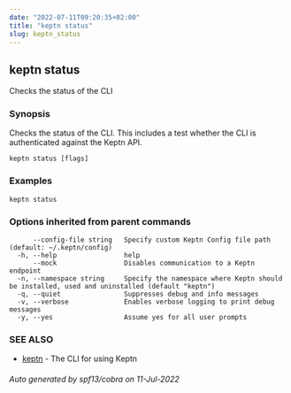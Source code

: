 ```yaml
---
date: "2022-07-11T09:20:35+02:00"
title: "keptn status"
slug: keptn_status
---
```

## keptn status

Checks the status of the CLI

### Synopsis

Checks the status of the CLI. This includes a test whether the CLI is authenticated against the Keptn API. 


```
keptn status [flags]
```

### Examples

```
keptn status
```

### Options inherited from parent commands

```
      --config-file string   Specify custom Keptn Config file path (default: ~/.keptn/config)
  -h, --help                 help
      --mock                 Disables communication to a Keptn endpoint
  -n, --namespace string     Specify the namespace where Keptn should be installed, used and uninstalled (default "keptn")
  -q, --quiet                Suppresses debug and info messages
  -v, --verbose              Enables verbose logging to print debug messages
  -y, --yes                  Assume yes for all user prompts
```

### SEE ALSO

* [keptn](../keptn/)	 - The CLI for using Keptn

###### Auto generated by spf13/cobra on 11-Jul-2022
